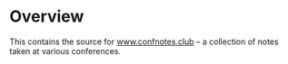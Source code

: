 # Overview

This contains the source for www.confnotes.club – a collection of notes taken at various conferences.

